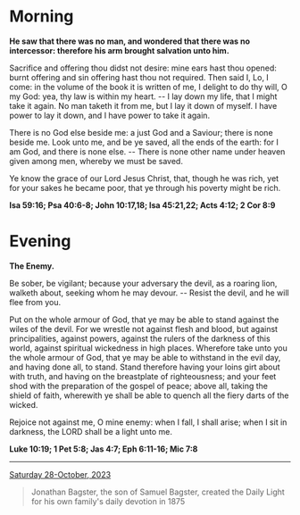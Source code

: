 # Morning

**He saw that there was no man, and wondered that there was no intercessor: therefore his arm brought salvation unto him.**
 
Sacrifice and offering thou didst not desire: mine ears hast thou opened: burnt offering and sin offering hast thou not required. Then said I, Lo, I come: in the volume of the book it is written of me, I delight to do thy will, O my God: yea, thy law is within my heart. -- I lay down my life, that I might take it again. No man taketh it from me, but I lay it down of myself. I have power to lay it down, and I have power to take it again.
 
There is no God else beside me: a just God and a Saviour; there is none beside me. Look unto me, and be ye saved, all the ends of the earth: for I am God, and there is none else. -- There is none other name under heaven given among men, whereby we must be saved.
 
Ye know the grace of our Lord Jesus Christ, that, though he was rich, yet for your sakes he became poor, that ye through his poverty might be rich.  

**Isa 59:16; Psa 40:6-8; John 10:17,18; Isa 45:21,22; Acts 4:12; 2 Cor 8:9**

# Evening

**The Enemy.**
 
Be sober, be vigilant; because your adversary the devil, as a roaring lion, walketh about, seeking whom he may devour. -- Resist the devil, and he will flee from you.
 
Put on the whole armour of God, that ye may be able to stand against the wiles of the devil. For we wrestle not against flesh and blood, but against principalities, against powers, against the rulers of the darkness of this world, against spiritual wickedness in high places. Wherefore take unto you the whole armour of God, that ye may be able to withstand in the evil day, and having done all, to stand. Stand therefore having your loins girt about with truth, and having on the breastplate of righteousness; and your feet shod with the preparation of the gospel of peace; above all, taking the shield of faith, wherewith ye shall be able to quench all the fiery darts of the wicked.
 
Rejoice not against me, O mine enemy: when I fall, I shall arise; when I sit in darkness, the LORD shall be a light unto me.  

**Luke 10:19; 1 Pet 5:8; Jas 4:7; Eph 6:11-16; Mic 7:8**

---

[Saturday 28-October, 2023](https://t.me/s/daily_light)

> Jonathan Bagster, the son of Samuel Bagster, created the Daily Light for his own family's daily devotion in 1875


